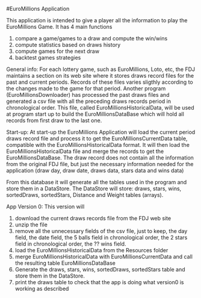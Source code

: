 #EuroMillions Application

This application is intended to give a player all the information to play the EuroMillions Game.
It has 4 main functions
1. compare a game/games to a draw and compute the win/wins
2. compute statistics based on draws history
3. compute games for the next draw
4. backtest games strategies

General info:
For each lottery game, such as EuroMillions, Loto, etc, the FDJ maintains a section on its web site where it stores draws record files for the past and current periods. Records of these files varies sligthly according to the changes made to the game for that period. 
Another program (EuroMillionsDownloader) has processed the past draws files  and generated a csv file with all the preceding draws records period in chronological order. This file, called EuroMillionsHistoricalData, will be used at program start up to build the EuroMillionsDataBase which will hold all records from first draw to the last one.

Start-up:
At start-up the EuroMillions Application will load the current period draws record file and process it to get the EuroMillionsCurrentData table, compatible with the EuroMillionsHistoricalData format. It will then load the EuroMillionsHistoricalData file and merge the records to get the EuroMillionsDataBase.
The draw record does not contain all the information from the original FDJ file, but just the necessary information needed for the application (draw day, draw date, draws data, stars data and wins data)

From this database it will generate all the tables used in the program and store them in a DataStore.
The DataStore will store: draws, stars, wins, sortedDraws, sortedStars, Distance and Weight tables (arrays).

App Version 0:
This version will 
1. download the current draws records file from the FDJ web site
2. unzip the file
3. remove all the unnecessary fields of the csv file, just to keep, the day field, the date field, the 5 balls field in chronological order, the 2 stars field in chronological order, the ?? wins field.
4. load the EuroMillionsHistoricalData from the Resources folder
5. merge EuroMillionsHistoricalData with EuroMillionsCurrentData and call the resulting table EuroMillionsDataBase
6. Generate the draws, stars, wins, sortedDraws, sortedStars table and store them in the DataStore.
7. print the draws table to check that the app is doing what version0 is working as described
